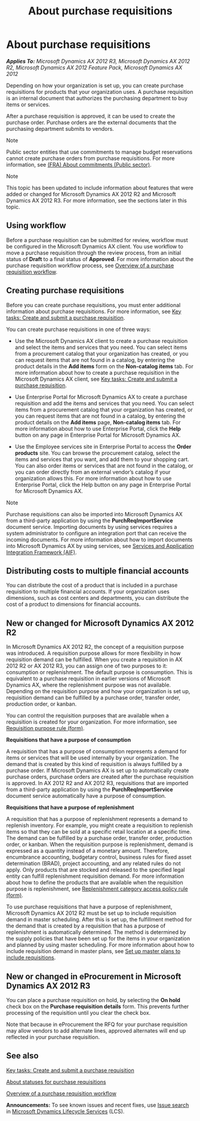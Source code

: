 ﻿---
title: About purchase requisitions
TOCTitle: About purchase requisitions
ms:assetid: 3609683f-4642-428d-ae62-c5a577b1dac6
ms:mtpsurl: https://technet.microsoft.com/en-us/library/Gg231099(v=AX.60)
ms:contentKeyID: 36056577
ms.date: 03/25/2015
mtps_version: v=AX.60
f1_keywords:
- purchase
- procurement
- purchase requisition
- purchase requisitions
- requisitions
- requisition
- purchases
---

# About purchase requisitions 


_**Applies To:** Microsoft Dynamics AX 2012 R3, Microsoft Dynamics AX 2012 R2, Microsoft Dynamics AX 2012 Feature Pack, Microsoft Dynamics AX 2012_

Depending on how your organization is set up, you can create purchase requisitions for products that your organization uses. A purchase requisition is an internal document that authorizes the purchasing department to buy items or services.

After a purchase requisition is approved, it can be used to create the purchase order. Purchase orders are the external documents that the purchasing department submits to vendors.


> [!NOTE]
> <P>Public sector entities that use commitments to manage budget reservations cannot create purchase orders from purchase requisitions. For more information, see <A href="fra-about-commitments-public-sector.md">(FRA) About commitments (Public sector)</A>.</P>




> [!NOTE]
> <P>This topic has been updated to include information about features that were added or changed for Microsoft Dynamics AX 2012 R2 and Microsoft Dynamics AX 2012 R3. For more information, see the sections later in this topic.</P>



## Using workflow

Before a purchase requisition can be submitted for review, workflow must be configured in the Microsoft Dynamics AX client. You use workflow to move a purchase requisition through the review process, from an initial status of **Draft** to a final status of **Approved**. For more information about the purchase requisition workflow process, see [Overview of a purchase requisition workflow](overview-of-a-purchase-requisition-workflow.md).

## Creating purchase requisitions

Before you can create purchase requisitions, you must enter additional information about purchase requisitions. For more information, see [Key tasks: Create and submit a purchase requisition](key-tasks-create-and-submit-a-purchase-requisition.md).

You can create purchase requisitions in one of three ways:

  - Use the Microsoft Dynamics AX client to create a purchase requisition and select the items and services that you need. You can select items from a procurement catalog that your organization has created, or you can request items that are not found in a catalog, by entering the product details in the **Add items** form on the **Non-catalog items** tab. For more information about how to create a purchase requisition in the Microsoft Dynamics AX client, see [Key tasks: Create and submit a purchase requisition](key-tasks-create-and-submit-a-purchase-requisition.md).

  - Use Enterprise Portal for Microsoft Dynamics AX to create a purchase requisition and add the items and services that you need. You can select items from a procurement catalog that your organization has created, or you can request items that are not found in a catalog, by entering the product details on the **Add items** page, **Non-catalog items** tab. For more information about how to use Enterprise Portal, click the **Help** button on any page in Enterprise Portal for Microsoft Dynamics AX.

  - Use the Employee services site in Enterprise Portal to access the **Order products** site. You can browse the procurement catalog, select the items and services that you want, and add them to your shopping cart. You can also order items or services that are not found in the catalog, or you can order directly from an external vendor’s catalog if your organization allows this. For more information about how to use Enterprise Portal, click the Help button on any page in Enterprise Portal for Microsoft Dynamics AX.


> [!NOTE]
> <P>Purchase requisitions can also be imported into Microsoft Dynamics AX from a third-party application by using the <STRONG>PurchReqImportService</STRONG> document service. Importing documents by using services requires a system administrator to configure an integration port that can receive the incoming documents. For more information about how to import documents into Microsoft Dynamics AX by using services, see <A href="services-and-application-integration-framework-aif.md">Services and Application Integration Framework (AIF)</A>.</P>



## Distributing costs to multiple financial accounts

You can distribute the cost of a product that is included in a purchase requisition to multiple financial accounts. If your organization uses dimensions, such as cost centers and departments, you can distribute the cost of a product to dimensions for financial accounts.

## New or changed for Microsoft Dynamics AX 2012 R2

In Microsoft Dynamics AX 2012 R2, the concept of a requisition purpose was introduced. A requisition purpose allows for more flexibility in how requisition demand can be fulfilled. When you create a requisition in AX 2012 R2 or AX 2012 R3, you can assign one of two purposes to it: consumption or replenishment. The default purpose is consumption. This is equivalent to a purchase requisition in earlier versions of Microsoft Dynamics AX, where the replenishment purpose was not available. Depending on the requisition purpose and how your organization is set up, requisition demand can be fulfilled by a purchase order, transfer order, production order, or kanban.

You can control the requisition purposes that are available when a requisition is created for your organization. For more information, see [Requisition purpose rule (form)](https://technet.microsoft.com/en-us/library/jj677434\(v=ax.60\)).

**Requisitions that have a purpose of consumption**

A requisition that has a purpose of consumption represents a demand for items or services that will be used internally by your organization. The demand that is created by this kind of requisition is always fulfilled by a purchase order. If Microsoft Dynamics AX is set up to automatically create purchase orders, purchase orders are created after the purchase requisition is approved. In AX 2012 R2 and AX 2012 R3, requisitions that are imported from a third-party application by using the **PurchReqImportService** document service automatically have a purpose of consumption.

**Requisitions that have a purpose of replenishment**

A requisition that has a purpose of replenishment represents a demand to replenish inventory. For example, you might create a requisition to replenish items so that they can be sold at a specific retail location at a specific time. The demand can be fulfilled by a purchase order, transfer order, production order, or kanban. When the requisition purpose is replenishment, demand is expressed as a quantity instead of a monetary amount. Therefore, encumbrance accounting, budgetary control, business rules for fixed asset determination (BRAD), project accounting, and any related rules do not apply. Only products that are stocked and released to the specified legal entity can fulfill replenishment requisition demand. For more information about how to define the products that are available when the requisition purpose is replenishment, see [Replenishment category access policy rule (form)](https://technet.microsoft.com/en-us/library/jj677448\(v=ax.60\)).

To use purchase requisitions that have a purpose of replenishment, Microsoft Dynamics AX 2012 R2 must be set up to include requisition demand in master scheduling. After this is set up, the fulfillment method for the demand that is created by a requisition that has a purpose of replenishment is automatically determined. The method is determined by the supply policies that have been set up for the items in your organization and planned by using master scheduling. For more information about how to include requisition demand in master plans, see [Set up master plans to include requisitions](set-up-master-plans-to-include-requisitions.md).

## New or changed in eProcurement in Microsoft Dynamics AX 2012 R3

You can place a purchase requisition on hold, by selecting the **On hold** check box on the **Purchase requisition details** form. This prevents further processing of the requisition until you clear the check box.

Note that because in eProcurement the RFQ for your purchase requisition may allow vendors to add alternate lines, approved alternates will end up reflected in your purchase requisition.

## See also

[Key tasks: Create and submit a purchase requisition](key-tasks-create-and-submit-a-purchase-requisition.md)

[About statuses for purchase requisitions](about-statuses-for-purchase-requisitions.md)

[Overview of a purchase requisition workflow](overview-of-a-purchase-requisition-workflow.md)

  
**Announcements:** To see known issues and recent fixes, use [Issue search](http://go.microsoft.com/fwlink/?linkid=389258) in [Microsoft Dynamics Lifecycle Services](http://go.microsoft.com/fwlink/?linkid=306505) (LCS).

